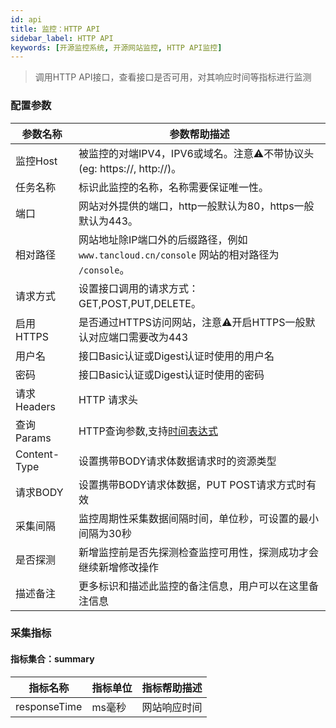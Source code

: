 ```yaml
---
id: api  
title: 监控：HTTP API      
sidebar_label: HTTP API   
keywords: [开源监控系统, 开源网站监控, HTTP API监控]
---
```


> 调用HTTP API接口，查看接口是否可用，对其响应时间等指标进行监测   

### 配置参数

| 参数名称      | 参数帮助描述 |
| ----------- | ----------- |
| 监控Host     | 被监控的对端IPV4，IPV6或域名。注意⚠️不带协议头(eg: https://, http://)。 |
| 任务名称     | 标识此监控的名称，名称需要保证唯一性。  |
| 端口        | 网站对外提供的端口，http一般默认为80，https一般默认为443。  |
| 相对路径     | 网站地址除IP端口外的后缀路径，例如 `www.tancloud.cn/console` 网站的相对路径为 `/console`。  |
| 请求方式     | 设置接口调用的请求方式：GET,POST,PUT,DELETE。  |
| 启用HTTPS   | 是否通过HTTPS访问网站，注意⚠️开启HTTPS一般默认对应端口需要改为443  |
| 用户名      | 接口Basic认证或Digest认证时使用的用户名 |
| 密码        | 接口Basic认证或Digest认证时使用的密码 |
| 请求Headers | HTTP 请求头 |
| 查询Params | HTTP查询参数,支持[时间表达式](time-expression) |
| Content-Type  | 设置携带BODY请求体数据请求时的资源类型  |
| 请求BODY    | 设置携带BODY请求体数据，PUT POST请求方式时有效  |
| 采集间隔    | 监控周期性采集数据间隔时间，单位秒，可设置的最小间隔为30秒  |
| 是否探测    | 新增监控前是否先探测检查监控可用性，探测成功才会继续新增修改操作  |
| 描述备注    | 更多标识和描述此监控的备注信息，用户可以在这里备注信息  |

### 采集指标

#### 指标集合：summary

| 指标名称      | 指标单位 | 指标帮助描述 |
| ----------- | ----------- | ----------- |
| responseTime   | ms毫秒 | 网站响应时间 |



